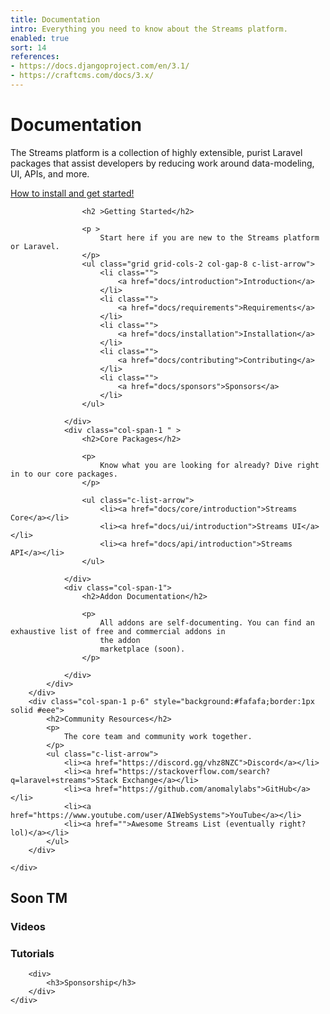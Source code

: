 ```yaml
---
title: Documentation
intro: Everything you need to know about the Streams platform.
enabled: true
sort: 14
references:
- https://docs.djangoproject.com/en/3.1/
- https://craftcms.com/docs/3.x/
---
```




<div class="o-feature-list">
    <div class="text-center mt-12 mb-12 w-7/12 mx-auto">
        <h1>Documentation</h1>
        <p>The Streams platform is a collection of highly extensible, purist Laravel packages that assist developers by reducing
        work around data-modeling, UI, APIs, and more.</p>
        <p><a class="c-button" href="/docs/installation">How to install and get started!</a></p>
    </div>
    <div class="grid grid-cols-3 col-gap-8 ">
        <div class="col-span-2" >
            <div class="grid grid-cols-2 col-gap-8 row-gap-12">
                <div class="col-span-2 ">
        
                    <h2 >Getting Started</h2>
        
                    <p >
                        Start here if you are new to the Streams platform or Laravel.
                    </p>
                    <ul class="grid grid-cols-2 col-gap-8 c-list-arrow">
                        <li class="">
                            <a href="docs/introduction">Introduction</a>
                        </li>
                        <li class="">
                            <a href="docs/requirements">Requirements</a>
                        </li>
                        <li class="">
                            <a href="docs/installation">Installation</a>
                        </li>
                        <li class="">
                            <a href="docs/contributing">Contributing</a>
                        </li>
                        <li class="">
                            <a href="docs/sponsors">Sponsors</a>
                        </li>
                    </ul>
        
                </div>
                <div class="col-span-1 " >
                    <h2>Core Packages</h2>
        
                    <p>
                        Know what you are looking for already? Dive right in to our core packages.
                    </p>
        
                    <ul class="c-list-arrow">
                        <li><a href="docs/core/introduction">Streams Core</a></li>
                        <li><a href="docs/ui/introduction">Streams UI</a></li>
                        <li><a href="docs/api/introduction">Streams API</a></li>
                    </ul>
        
                </div>
                <div class="col-span-1">
                    <h2>Addon Documentation</h2>
        
                    <p>
                        All addons are self-documenting. You can find an exhaustive list of free and commercial addons in
                        the addon
                        marketplace (soon).
                    </p>
        
                </div>
            </div>
        </div>
        <div class="col-span-1 p-6" style="background:#fafafa;border:1px solid #eee">
            <h2>Community Resources</h2>
            <p>
                The core team and community work together.
            </p>
            <ul class="c-list-arrow">
                <li><a href="https://discord.gg/vhz8NZC">Discord</a></li>
                <li><a href="https://stackoverflow.com/search?q=laravel+streams">Stack Exchange</a></li>
                <li><a href="https://github.com/anomalylabs">GitHub</a></li>
                <li><a href="https://www.youtube.com/user/AIWebSystems">YouTube</a></li>
                <li><a href="">Awesome Streams List (eventually right? lol)</a></li>
            </ul>
        </div>
        
    </div>
</div>



<div class="o-changemynametosomethingsmart">
    <h2>Soon TM</h2>
    <div class="grid grid-cols-4 col-gap-4">
        <div>
            <h3>Videos</h3>
        </div>
        <div>
            <h3>Tutorials</h3>
        </div>
       
        <div>
            <h3>Sponsorship</h3>
        </div>
    </div>
</div>


